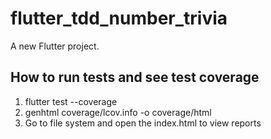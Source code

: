# flutter_tdd_number_trivia

A new Flutter project.

## How to run tests and see test coverage
1. flutter test --coverage
2. genhtml coverage/lcov.info -o coverage/html
3. Go to file system and open the index.html to view reports